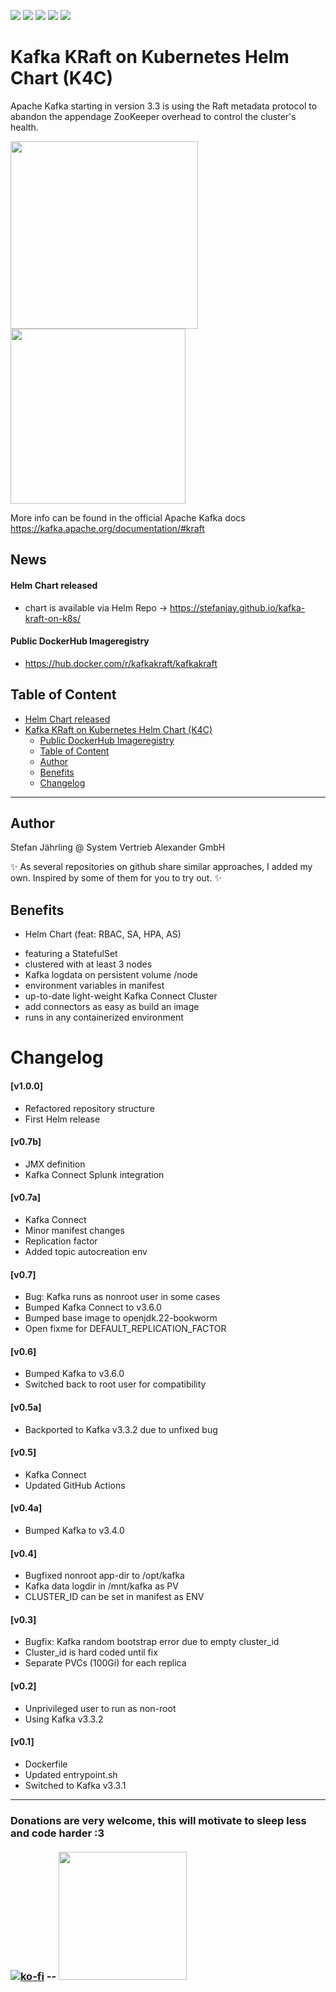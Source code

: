 [![](https://github.com/stefanjay/kafka-kraft-on-k8s/actions/workflows/build_and_push_on_merge.yml/badge.svg)](https://github.com/stefanjay/kafka-kraft-on-k8s/actions/workflows/build_and_push_on_merge.yml)
[![](https://github.com/stefanjay/kafka-kraft-on-k8s/actions/workflows/merge-tests.yaml/badge.svg)](https://github.com/stefanjay/kafka-kraft-on-k8s/actions/workflows/merge-tests.yaml)
[![](https://github.com/stefanjay/kafka-kraft-on-k8s/actions/workflows/security.md.yaml/badge.svg)](https://github.com/stefanjay/kafka-kraft-on-k8s/actions/workflows/security.md.yaml)
[![](https://github.com/stefanjay/kafka-kraft-on-k8s/actions/workflows/pages/pages-build-deployment/badge.svg)](https://github.com/stefanjay/kafka-kraft-on-k8s/actions/workflows/pages/pages-build-deployment)
[![](https://img.shields.io/endpoint?url=https://artifacthub.io/badge/repository/kafka-kraft-on-k8s)](https://artifacthub.io/packages/search?repo=kafka-kraft-on-k8s)

# Kafka KRaft on Kubernetes Helm Chart (K4C)
Apache Kafka starting in version 3.3 is using the Raft metadata protocol to abandon the appendage ZooKeeper overhead to control the cluster's health.

<p float="left">
  <img src="https://images.contentful.com/gt6dp23g0g38/5ssqb8kUN6Lq5lR1EZdCX1/2a28415f8718dfec9edc345d9914dfec/new-quorum-controller-1536x817.png" width="300" />
  <img src="https://images.ctfassets.net/gt6dp23g0g38/5vGOBwLiNaRedNyB0yaiIu/529a29a059d8971541309f7f57502dd2/ingest-data-upstream-systems.jpg" width="280" />
</p>

More info can be found in the official Apache Kafka docs https://kafka.apache.org/documentation/#kraft



## News

#### Helm Chart released
- chart is available via Helm Repo -> https://stefanjay.github.io/kafka-kraft-on-k8s/
  
#### Public DockerHub Imageregistry
- https://hub.docker.com/r/kafkakraft/kafkakraft

## Table of Content
- [Helm Chart released](#helm-chart-released)
- [Kafka KRaft on Kubernetes Helm Chart (K4C)](#kafka-kraft-on-kubernetes-helm-chart-k4c)
  - [Public DockerHub Imageregistry](#public-dockerhub-imageregistry)
  - [Table of Content](#table-of-content)
  - [Author](#author)
  - [Benefits](#benefits)
  - [Changelog](#changelog)
---

## Author
Stefan Jährling @ System Vertrieb Alexander GmbH

✨ As several repositories on github share similar approaches, I added my own. Inspired by some of them for you to try out. ✨

## Benefits

* Helm Chart (feat: RBAC, SA, HPA, AS)
- featuring a StatefulSet
- clustered with at least 3 nodes
- Kafka logdata on persistent volume /node
- environment variables in manifest
- up-to-date light-weight Kafka Connect Cluster
- add connectors as easy as build an image
- runs in any containerized environment

# Changelog

#### [v1.0.0]
- Refactored repository structure
- First Helm release
#### [v0.7b]
- JMX definition
- Kafka Connect Splunk integration
#### [v0.7a]
- Kafka Connect
- Minor manifest changes
- Replication factor
- Added topic autocreation env
#### [v0.7]
- Bug: Kafka runs as nonroot user in some cases
- Bumped Kafka Connect to v3.6.0
- Bumped base image to openjdk.22-bookworm
- Open fixme for DEFAULT_REPLICATION_FACTOR
#### [v0.6]
- Bumped Kafka to v3.6.0
- Switched back to root user for compatibility
#### [v0.5a]
- Backported to Kafka v3.3.2 due to unfixed bug
#### [v0.5]
- Kafka Connect
- Updated GitHub Actions
#### [v0.4a]
- Bumped Kafka to v3.4.0
#### [v0.4]
- Bugfixed nonroot app-dir to /opt/kafka
- Kafka data logdir in /mnt/kafka as PV
- CLUSTER_ID can be set in manifest as ENV
#### [v0.3]
- Bugfix: Kafka random bootstrap error due to empty cluster_id
- Cluster_id is hard coded until fix
- Separate PVCs (100Gi) for each replica
#### [v0.2]
- Unprivileged user to run as non-root
- Using Kafka v3.3.2
#### [v0.1]
- Dockerfile
- Updated entrypoint.sh
- Switched to Kafka v3.3.1


----
### Donations are very welcome, this will motivate to sleep less and code harder :3 <br><br>[![ko-fi](https://ko-fi.com/img/githubbutton_sm.svg)](https://ko-fi.com/A0A1QHUNC) -- <a href="https://opencollective.com/kafka-kraft-on-k8s/donate" target="_blank"><img src="https://opencollective.com/webpack/donate/button@2x.png?color=blue" width=205></a>
